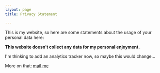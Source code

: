 ```yaml
---
layout: page
title: Privacy Statement

---
```

This is my website, so here are some statements about the usage of your personal data here:

**This website doesn't collect any data for my personal enjoyment.**

I'm thinking to add an analytics tracker now, so maybe this would change...

More on that: [mail me](mailto:audioanimatronic1874@gmail.com)